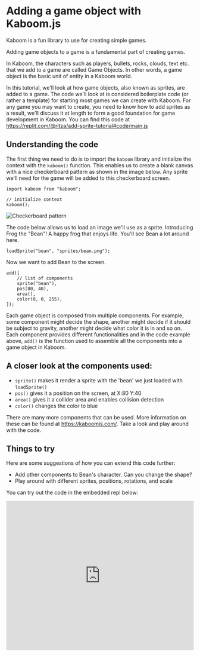 # Adding a game object with Kaboom.js

Kaboom is a fun library to use for creating simple games.

Adding game objects to a game is a fundamental part of creating games.

In Kaboom, the characters such as players, bullets, rocks, clouds, text etc. that we add to a game are called Game Objects. In other words, a game object is the basic unit of entity in a Kaboom world. 

In this tutorial, we'll look at how game objects, also known as sprites, are added to a game. The code we'll look at is considered boilerplate code (or rather a template) for starting most games we can create with Kaboom. For any game you may want to create, you need to know how to add sprites as a result, we'll discuss it at length to form a good foundation for game development in Kaboom. You can find this code at https://replit.com/@ritza/add-sprite-tutorial#code/main.js 

## Understanding the code

The first thing we need to do is to import the `kaboom` library and initialize the context with the `kaboom()` function. This enables us to create a blank canvas with a nice checkerboard pattern as shown in the image below. Any sprite we'll need for the game will be added to this checkerboard screen.

```
import kaboom from "kaboom";

// initialize context
kaboom();
```

![Checkerboard pattern](https://kaboomjs.com/site/doc/intro/empty.png)

The code below allows us to load an image we'll use as a sprite. Introducing Frog the "Bean"! A happy frog that enjoys life. You'll see Bean a lot around here.

```// load assets
loadSprite("bean", "sprites/bean.png");
```

Now we want to add Bean to the screen. 

```// add a character to screen
add([
    // list of components
    sprite("bean"),
    pos(80, 40),
    area(),
    color(0, 0, 255),
]);
```

Each game object is composed from multiple components. For example, some component might decide the shape, another might decide if it should be subject to gravity, another might decide what color it is in and so on. Each component provides different functionalities and in the code example above, `add()` is the function used to assemble all the components into a game object in Kaboom.

## A closer look at the components used:

- `sprite()` makes it render a sprite with the 'bean' we just loaded with `loadSprite()`
- `pos()` gives it a position on the screen, at X:80 Y:40
- `area()` gives it a collider area and enables collision detection
- `color()` changes the color to blue

There are many more components that can be used. More information on these can be found at https://kaboomjs.com/. Take a look and play around with the code.

## Things to try

Here are some suggestions of how you can extend this code further:

- Add other components to Bean's character. Can you change the shape?
- Play around with different sprites, positions, rotations, and scale 

You can try out the code in the embedded repl below:

<iframe height="400px" width="100%" src="https://replit.com/@ritza/add-sprite-tutorial?embed=true" scrolling="no" frameborder="no" allowtransparency="true" allowfullscreen="true" sandbox="allow-forms allow-pointer-lock allow-popups allow-same-origin allow-scripts allow-modals"></iframe>
